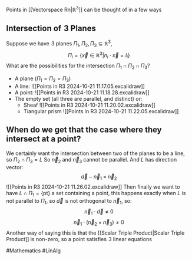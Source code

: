 Points in [[Vectorspace Rn|$\mathbb{R}^3$]] can be thought of in a few ways
## Intersection of $\hspace{0pt}3$ Planes
Suppose we have $\hspace{0pt}3$ planes $\Pi_{1},\Pi_{2},\Pi_{3}\subseteq \mathbb{R}^3$,
$$
\Pi_{i}=\{ \vec{x} \in \mathbb{R}^3|n_{i}\cdot \vec{x}=l_{i} \}
$$
What are the possibilities for the intersection $\Pi_{1}\cap \Pi_{2}\cap \Pi_{3}$?
- A plane ($\Pi_{1}=\Pi_{2}=\Pi_{3}$)
- A line:
![[Points in R3 2024-10-21 11.17.05.excalidraw]]
- A point:
![[Points in R3 2024-10-21 11.18.28.excalidraw]]
- The empty set (all three are parallel, and distinct) or:
    - Sheaf
    ![[Points in R3 2024-10-21 11.20.02.excalidraw]]
    - Tiangular prism
![[Points in R3 2024-10-21 11.22.05.excalidraw]]
## When do we get that the case where they intersect at a point?
We certainly want the intersection between two of the planes to be a line, so $\Pi_{2}\cap \Pi_{3}=L$
So $\vec{n}_{2}$ and $\vec{n}_{3}$ cannot be parallel. And $L$ has direction vector:
$$
\vec{d}-\vec{n}_{1}\times \vec{n}_{2}
$$
![[Points in R3 2024-10-21 11.26.02.excalidraw]]
Then finally we want to have $L\cap \Pi_{1}=\{ \text{pt} \}$ a set containing a point, this happens exactly when $L$ is not parallel to $\Pi_{1}$, so $\vec{d}$ is not orthogonal to $\vec{n}_{1}$, so:
$$
\vec{n}_{1}\cdot \vec{d}\neq 0
$$
$$
 \vec{n}_{1}\cdot(\vec{n}_{2}\times \vec{n}_{3})\neq 0
$$
Another way of saying this is that the [[Scalar Triple Product|Scalar Triple Product]] is non-zero, so a point satisfies $\hspace{0pt}3$ linear equations

#Mathematics #LinAlg 